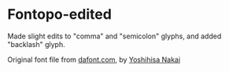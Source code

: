 # Fontopo-edited
Made slight edits to "comma" and "semicolon" glyphs, and added "backlash" glyph.

Original font file from [dafont.com](https://www.dafont.com/fontopofontopo.font), by [Yoshihisa Nakai](https://fontopo.com/)
